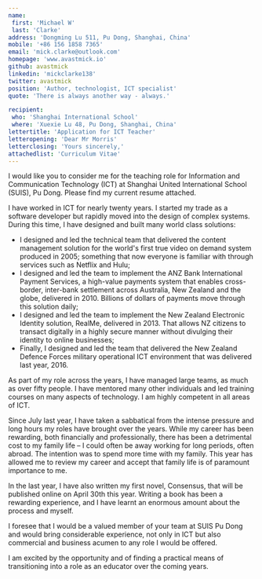 ```yaml
---
name:
 first: 'Michael W'
 last: 'Clarke'
address: 'Dongming Lu 511, Pu Dong, Shanghai, China'
mobile: '+86 156 1858 7365'
email: 'mick.clarke@outlook.com'
homepage: 'www.avastmick.io'
github: avastmick
linkedin: 'mickclarke138'
twitter: avastmick
position: 'Author, technologist, ICT specialist'
quote: 'There is always another way - always.'

recipient:
 who: 'Shanghai International School'
 where: 'Xuexie Lu 48, Pu Dong, Shanghai, China'
lettertitle: 'Application for ICT Teacher'
letteropening: 'Dear Mr Morris'
letterclosing: 'Yours sincerely,'
attachedlist: 'Curriculum Vitae'
---
```


I would like you to consider me for the teaching role for Information and Communication Technology (ICT) at Shanghai United International School (SUIS), Pu Dong. Please find my current resume attached.  

I have worked in ICT for nearly twenty years. I started my trade as a software developer but rapidly moved into the design of complex systems.  During this time, I have designed and built many world class solutions:

- I designed and led the technical team that delivered the content management solution for the world's first true video on demand system produced in 2005; something that now everyone is familiar with through services such as Netflix and Hulu;
- I designed and led the team to implement the ANZ Bank International Payment Services, a high-value payments system that enables cross-border, inter-bank settlement across Australia, New Zealand and the globe, delivered in 2010. Billions of dollars of payments move through this solution daily;
- I designed and led the team to implement the New Zealand Electronic Identity solution, RealMe, delivered in 2013. That allows NZ citizens to transact digitally in a highly secure manner without divulging their identity to online businesses;
- Finally, I designed and led the team that delivered the New Zealand Defence Forces military operational ICT environment that was delivered last year, 2016. 

As part of my role across the years, I have managed large teams, as much as over fifty people. I have mentored many other individuals and led training courses on many aspects of technology. I am highly competent in all areas of ICT.

Since July last year, I have taken a sabbatical from the intense pressure and long hours my roles have brought over the years. While my career has been rewarding, both financially and professionally, there has been a detrimental cost to my family life – I could often be away working for long periods, often abroad. The intention was to spend more time with my family. This year has allowed me to review my career and accept that family life is of paramount importance to me. 

In the last year, I have also written my first novel, Consensus, that will be published online on April 30th this year. Writing a book has been a rewarding experience, and I have learnt an enormous amount about the process and myself.

I foresee that I would be a valued member of your team at SUIS Pu Dong and would bring considerable experience, not only in ICT but also commercial and business acumen to any role I would be offered. 

I am excited by the opportunity and of finding a practical means of transitioning into a role as an educator over the coming years.
